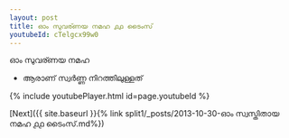 ```yaml
---
layout: post
title: ഓം സുവര്ണയ നമഹ ൧൧ ടൈംസ്
youtubeId: cTelgcx99w0
---
```

 
 
 ഓം സുവര്ണയ നമഹ 
 
 -  ആരാണ് സ്വർണ്ണ നിറത്തിലുള്ളത് 
 
  
 
  
 
 
 
 
 
 


{% include youtubePlayer.html id=page.youtubeId %}
 
[Next]({{ site.baseurl }}{% link  split1/_posts/2013-10-30-ഓം സ്വസ്തിതായ നമഹ ൧൧ ടൈംസ്.md%})
 
